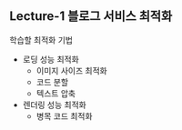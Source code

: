 ## Lecture-1 블로그 서비스 최적화

학습할 최적화 기법

- 로딩 성능 최적화
  - 이미지 사이즈 최적화
  - 코드 분할
  - 텍스트 압축
- 렌더링 성능 최적화
  - 병목 코드 최적화
